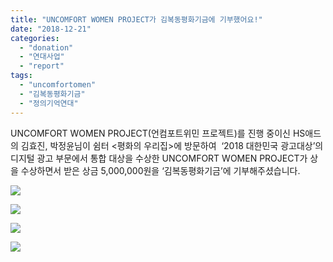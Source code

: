 ```yaml
---
title: "UNCOMFORT WOMEN PROJECT가 김복동평화기금에 기부했어요!"
date: "2018-12-21"
categories: 
  - "donation"
  - "연대사업"
  - "report"
tags: 
  - "uncomfortomen"
  - "김복동평화기금"
  - "정의기억연대"
---
```


UNCOMFORT WOMEN PROJECT(언컴포트위민 프로젝트)를 진행 중이신 HS애드의 김효진, 박정윤님이 쉼터 <평화의 우리집>에 방문하여  ‘2018 대한민국 광고대상’의 디지털 광고 부문에서 통합 대상을 수상한 UNCOMFORT WOMEN PROJECT가 상을 수상하면서 받은 상금 5,000,000원을 ‘김복동평화기금’에 기부해주셨습니다.

![](https://r2.womenandwar.net/2018/12/muje-1-01-683x1024.jpg)

![](https://r2.womenandwar.net/2018/12/muje-1-02-683x1024.jpg)

![](https://r2.womenandwar.net/2018/12/muje-1-04-683x1024.jpg)

![](https://r2.womenandwar.net/2018/12/muje-1-03-683x1024.jpg)
